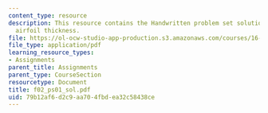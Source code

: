 ```yaml
---
content_type: resource
description: This resource contains the Handwritten problem set solution based on
  airfoil thickness.
file: https://ol-ocw-studio-app-production.s3.amazonaws.com/courses/16-01-unified-engineering-i-ii-iii-iv-fall-2005-spring-2006/79b12af6d2c9aa704fbdea32c58438ce_f02_ps01_sol.pdf
file_type: application/pdf
learning_resource_types:
- Assignments
parent_title: Assignments
parent_type: CourseSection
resourcetype: Document
title: f02_ps01_sol.pdf
uid: 79b12af6-d2c9-aa70-4fbd-ea32c58438ce
---
```

